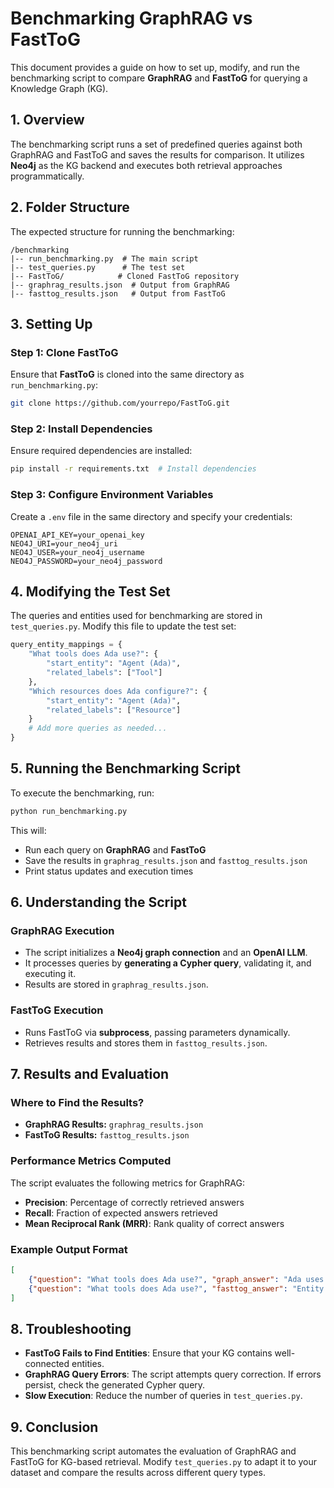 # Benchmarking GraphRAG vs FastToG

This document provides a guide on how to set up, modify, and run the benchmarking script to compare **GraphRAG** and **FastToG** for querying a Knowledge Graph (KG).

## 1. Overview
The benchmarking script runs a set of predefined queries against both GraphRAG and FastToG and saves the results for comparison. It utilizes **Neo4j** as the KG backend and executes both retrieval approaches programmatically.

## 2. Folder Structure
The expected structure for running the benchmarking:
```
/benchmarking
|-- run_benchmarking.py  # The main script
|-- test_queries.py      # The test set
|-- FastToG/            # Cloned FastToG repository
|-- graphrag_results.json  # Output from GraphRAG
|-- fasttog_results.json   # Output from FastToG
```

## 3. Setting Up
### **Step 1: Clone FastToG**
Ensure that **FastToG** is cloned into the same directory as `run_benchmarking.py`:
```bash
git clone https://github.com/yourrepo/FastToG.git
```

### **Step 2: Install Dependencies**
Ensure required dependencies are installed:
```bash
pip install -r requirements.txt  # Install dependencies
```

### **Step 3: Configure Environment Variables**
Create a `.env` file in the same directory and specify your credentials:
```
OPENAI_API_KEY=your_openai_key
NEO4J_URI=your_neo4j_uri
NEO4J_USER=your_neo4j_username
NEO4J_PASSWORD=your_neo4j_password
```

## 4. Modifying the Test Set
The queries and entities used for benchmarking are stored in `test_queries.py`. Modify this file to update the test set:
```python
query_entity_mappings = {
    "What tools does Ada use?": {
        "start_entity": "Agent (Ada)",
        "related_labels": ["Tool"]
    },
    "Which resources does Ada configure?": {
        "start_entity": "Agent (Ada)",
        "related_labels": ["Resource"]
    }
    # Add more queries as needed...
}
```

## 5. Running the Benchmarking Script
To execute the benchmarking, run:
```bash
python run_benchmarking.py
```
This will:
- Run each query on **GraphRAG** and **FastToG**
- Save the results in `graphrag_results.json` and `fasttog_results.json`
- Print status updates and execution times

## 6. Understanding the Script
### **GraphRAG Execution**
- The script initializes a **Neo4j graph connection** and an **OpenAI LLM**.
- It processes queries by **generating a Cypher query**, validating it, and executing it.
- Results are stored in `graphrag_results.json`.

### **FastToG Execution**
- Runs FastToG via **subprocess**, passing parameters dynamically.
- Retrieves results and stores them in `fasttog_results.json`.

## 7. Results and Evaluation
### **Where to Find the Results?**
- **GraphRAG Results:** `graphrag_results.json`
- **FastToG Results:** `fasttog_results.json`

### **Performance Metrics Computed**
The script evaluates the following metrics for GraphRAG:
- **Precision**: Percentage of correctly retrieved answers
- **Recall**: Fraction of expected answers retrieved
- **Mean Reciprocal Rank (MRR)**: Rank quality of correct answers

### **Example Output Format**
```json
[
    {"question": "What tools does Ada use?", "graph_answer": "Ada uses VS Code and Jupyter"},
    {"question": "What tools does Ada use?", "fasttog_answer": "Entity not found."}
]
```

## 8. Troubleshooting
- **FastToG Fails to Find Entities**: Ensure that your KG contains well-connected entities.
- **GraphRAG Query Errors**: The script attempts query correction. If errors persist, check the generated Cypher query.
- **Slow Execution**: Reduce the number of queries in `test_queries.py`.

## 9. Conclusion
This benchmarking script automates the evaluation of GraphRAG and FastToG for KG-based retrieval. Modify `test_queries.py` to adapt it to your dataset and compare the results across different query types.


